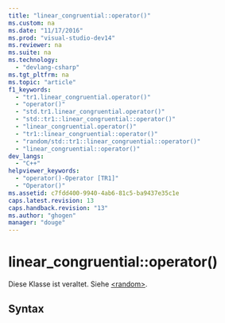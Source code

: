```yaml
---
title: "linear_congruential::operator()"
ms.custom: na
ms.date: "11/17/2016"
ms.prod: "visual-studio-dev14"
ms.reviewer: na
ms.suite: na
ms.technology: 
  - "devlang-csharp"
ms.tgt_pltfrm: na
ms.topic: "article"
f1_keywords: 
  - "tr1.linear_congruential.operator()"
  - "operator()"
  - "std.tr1.linear_congruential.operator()"
  - "std::tr1::linear_congruential::operator()"
  - "linear_congruential.operator()"
  - "tr1::linear_congruential::operator()"
  - "random/std::tr1::linear_congruential::operator()"
  - "linear_congruential::operator()"
dev_langs: 
  - "C++"
helpviewer_keywords: 
  - "operator()-Operator [TR1]"
  - "Operator()"
ms.assetid: c7fdd400-9940-4ab6-81c5-ba9437e35c1e
caps.latest.revision: 13
caps.handback.revision: "13"
ms.author: "ghogen"
manager: "douge"
---
```

# linear_congruential::operator()
Diese Klasse ist veraltet. Siehe [\<random\>](../standard-library/random.md).  
  
## Syntax